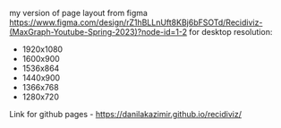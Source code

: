my version of page layout from figma https://www.figma.com/design/rZ1hBLLnUft8KBj6bFSOTd/Recidiviz-(MaxGraph-Youtube-Spring-2023)?node-id=1-2 for desktop resolution:
- 1920x1080
- 1600x900
- 1536x864
- 1440x900
- 1366x768
- 1280x720
  
Link for github pages - https://danilakazimir.github.io/recidiviz/
